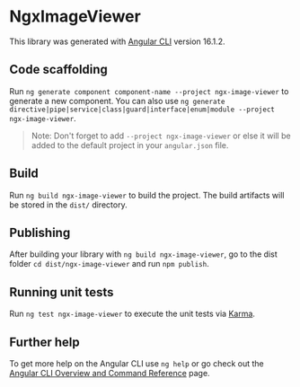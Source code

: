 # NgxImageViewer

This library was generated with [Angular CLI](https://github.com/angular/angular-cli) version 16.1.2.

## Code scaffolding

Run `ng generate component component-name --project ngx-image-viewer` to generate a new component. You can also use `ng generate directive|pipe|service|class|guard|interface|enum|module --project ngx-image-viewer`.
> Note: Don't forget to add `--project ngx-image-viewer` or else it will be added to the default project in your `angular.json` file. 

## Build

Run `ng build ngx-image-viewer` to build the project. The build artifacts will be stored in the `dist/` directory.

## Publishing

After building your library with `ng build ngx-image-viewer`, go to the dist folder `cd dist/ngx-image-viewer` and run `npm publish`.

## Running unit tests

Run `ng test ngx-image-viewer` to execute the unit tests via [Karma](https://karma-runner.github.io).

## Further help

To get more help on the Angular CLI use `ng help` or go check out the [Angular CLI Overview and Command Reference](https://angular.io/cli) page.
